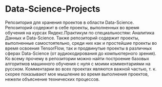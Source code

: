 # Data-Science-Projects
Репозитория для хранения проектов в области Data-Science. Репозиторий содержит в себе проекты, выполненных во время обучения на курсах Яндекс.Практикум по специальностям: Аналитика Данных и Data-Science. Также репозиторий содержит проекты, выполненные самостоятельно, среди них как и простейшие проекты во время освоения TensorFlow, так и продвинутые проекты в различных сферах Data-Science (от аудиокодирования до компьютерного зрения). Ко всему прочему в репозитории можно найти построение базовых алгоритмов машинного обучения с нуля с моими комментариями на русском. Комментарии во всех проектах являются важной частью, т. к. скорее показывают мое мышление во время выполнения проектов, нежели объяснение технических процессов. 
